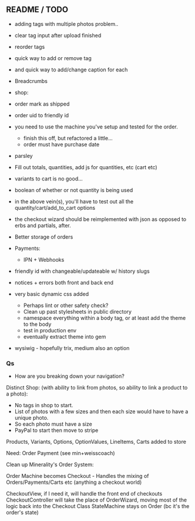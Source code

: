 ## README / TODO
- adding tags with multiple photos problem..
- clear tag input after upload finished
- reorder tags
- quick way to add or remove tag
- and quick way to add/change caption for each
- Breadcrumbs

- shop: 
 - order mark as shipped
 - order uid to friendly id
 - you need to use the machine you've setup and tested for the order.
   - finish this off, but refactored a little...
   - order must have purchase date

 - parsley
 - Fill out totals, quantities, add js for quantities, etc (cart etc)
 - variants to cart is no good...
 - boolean of whether or not quantity is being used
 - in the above vein(s), you'll have to test out all the quantity/cart/add_to_cart options
 - the checkout wizard should be reimplemented with json as opposed to erbs and partials, after.
 - Better storage of orders

- Payments: 
  - IPN + Webhooks
  

- friendly id with changeable/updateable w/ history slugs
- notices + errors both front and back end
- very basic dynamic css added
  - Perhaps lint or other safety check?
  - Clean up past stylesheets in public directory
  - namespace everything within a body tag, or at least add the theme to the body
  - test in production env
  - eventually extract theme into gem

- wysiwig - hopefully trix, medium also an option

### Qs

- How are you breaking down your navigation?

Distinct Shop: (with ability to link from photos, so ability to link a product to a photo):
- No tags in shop to start.
- List of photos with a few sizes and then each size would have to have a unique photo.
- So each photo must have a size
- PayPal to start then move to stripe

Products, Variants, Options, OptionValues, LineItems, Carts added to store

Need:
Order
Payment (see min+weisscoach)



Clean up Minerality's Order System:

Order Machine becomes Checkout - Handles the mixing of Orders/Payments/Carts etc (anything a checkout world)

CheckoutView, if I need it, will handle the front end of checkouts
CheckoutController will take the place of OrderWizard, moving most of the logic back into the Checkout Class
StateMachine stays on Order (bc it's the order's state)
